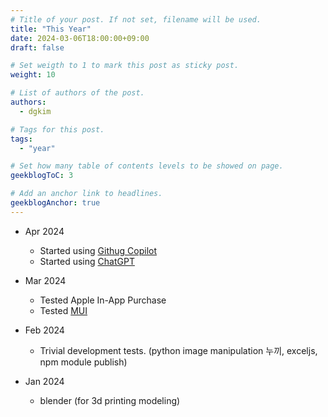 ```yaml
---
# Title of your post. If not set, filename will be used.
title: "This Year"
date: 2024-03-06T18:00:00+09:00
draft: false

# Set weigth to 1 to mark this post as sticky post.
weight: 10

# List of authors of the post.
authors:
  - dgkim

# Tags for this post.
tags:
  - "year"

# Set how many table of contents levels to be showed on page.
geekblogToC: 3

# Add an anchor link to headlines.
geekblogAnchor: true
---
```


- Apr 2024
  - Started using [Githug Copilot](https://github.com/features/copilot)
  - Started using [ChatGPT](https://chat.openai.com/)

- Mar 2024
  - Tested Apple In-App Purchase
  - Tested [MUI](https://mui.com/)

- Feb 2024
  - Trivial development tests. (python image manipulation 누끼, exceljs, npm module publish)

- Jan 2024
  - blender (for 3d printing modeling)
